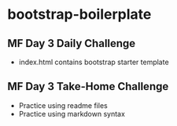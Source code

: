 # bootstrap-boilerplate
## MF Day 3 Daily Challenge
- index.html contains bootstrap starter template
## MF Day 3 Take-Home Challenge
- Practice using readme files
- Practice using markdown syntax
